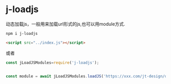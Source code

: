 # j-loadjs
动态加载js，一般用来加载url形式的js,也可以用module方式.

```bash
npm i j-loadjs
```

```html
<script src="../index.js"></script>
```
或者
```js
const jLoadJSModules=require('j-loadjs');
```

```js

const module = await jLoadJSModules.loadJS('https://xxx.com/jt-design/dist/index.esm.js?2024', true);// 第二个参数为是否用module方式加载



```
